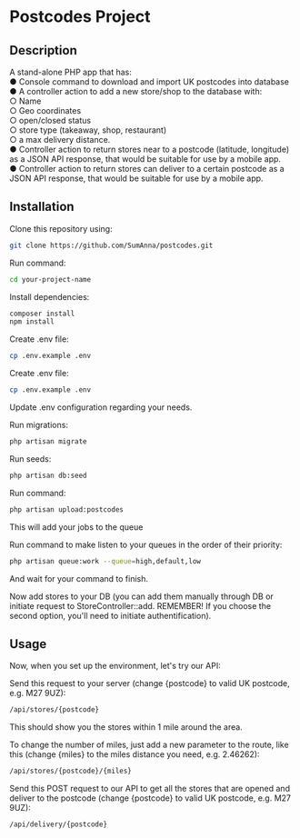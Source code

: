 # Postcodes Project

## Description
A stand-alone PHP app that has:<br />
● Console command to download and import UK postcodes into database<br />
● A controller action to add a new store/shop to the database with:<br />
  ○ Name<br />
  ○ Geo coordinates<br />
  ○ open/closed status<br />
  ○ store type (takeaway, shop, restaurant)<br />
  ○ a max delivery distance.<br />
● Controller action to return stores near to a postcode (latitude, longitude) as a JSON API response, that would be suitable for use by a mobile app.<br />
● Controller action to return stores can deliver to a certain postcode as a JSON API response, that would be suitable for use by a mobile app.<br />

## Installation

Clone this repository using:
```bash
git clone https://github.com/SumAnna/postcodes.git
```

Run command:
```bash
cd your-project-name
```

Install dependencies:
```bash
composer install
npm install
```

Create .env file:
```bash
cp .env.example .env
```

Create .env file:
```bash
cp .env.example .env
```

Update .env configuration regarding your needs.<br/>

Run migrations:
```bash
php artisan migrate
```

Run seeds:
```bash
php artisan db:seed
```

Run command:
```bash
php artisan upload:postcodes
```
This will add your jobs to the queue

Run command to make listen to your queues in the order of their priority:
```bash
php artisan queue:work --queue=high,default,low
```
And wait for your command to finish.

Now add stores to your DB (you can add them manually through DB or initiate request to StoreController::add. REMEMBER! If you choose the second option, you'll need to initiate authentification). <br/>

## Usage

Now, when you set up the environment, let's try our API:

Send this request to your server (change {postcode} to valid UK postcode, e.g. M27 9UZ):
```bash
/api/stores/{postcode}
```
This should show you the stores within 1 mile around the area.<br/>

To change the number of miles, just add a new parameter to the route, like this (change {miles} to the miles distance you need, e.g. 2.46262):
```bash
/api/stores/{postcode}/{miles}
```

Send this POST request to our API to get all the stores that are opened and deliver to the postcode (change {postcode} to valid UK postcode, e.g. M27 9UZ):
```bash
/api/delivery/{postcode}
```
